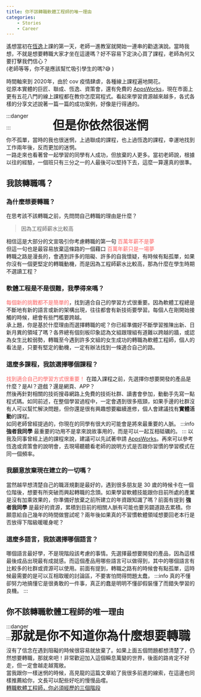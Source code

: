 ```yaml
---
title: 你不該轉職軟體工程師的唯一理由
categories: 
    - Stories
    - Career
---
```

<style>
.emphasize {
  color: #FB6161;
}
.center {
    font-weight: bold;
    font-size: 2rem;
    position: absolute;
    left: 50%;
    transform: translate(-50%,-50%)
}
</style>
遙想當初在[恆逸](https://www.uuu.com.tw/)上課的第一天，老師一進教室就開始一連串的勸退演說。當時我想，不就是想要轉職大家才坐在這邊嗎？好不容易下定決心買了課程，老師為何又要打擊我們信心？</br>
(老師等等，你不是應該幫忙吸引學生的嗎?:sweat_smile: )</br>

時間軸來到 2020年，由於 cov 疫情肆虐，各種線上課程遍地開花。</br>
從原本實體的巨匠、聯成、恆逸、資策會，還有免費的 [AppsWorks](https://school.appworks.tw/)，現在市面上更有五花八門的線上課程都在教你怎麼寫程式。看起來學習資源越來越多，各式各樣的分享文述說著一篇一篇的成功案例，好像是行得通的。</br>

:::danger
<div class="center">但是你依然很迷惘</div>
:::

你不孤單，當時的我也很迷惘，上過聯成的課程，也上過恆逸的課程，幸運地找到工作兩年後，反而更加的迷惘。</br>
一路走來也看著曾一起學習的同學有人成功，但放棄的人更多。當初老師說，根據以往的經驗，一個班只有三分之一的人最後可以堅持下去，這麼一算還真的很準。</br>

## 我該轉職嗎？
### 為什麼想要轉職？
在思考該不該轉職之前，先問問自己轉職的理由是什麼？
> 因為工程師薪水比較高</br>

相信這是大部分的文宣吸引你考慮轉職的第一句 
<span class="emphasize">百萬年薪不是夢</span>
</br>
但這一句也是最容易放棄這條路的一個藉口 
<span class="emphasize">百萬年薪只是一場夢</span>
</br>
轉職之路是漫長的，會遇到許多的阻礙、許多的自我懷疑，有時候有點孤單，如果你沒有一個更堅定的轉職動機，而是因為工程師薪水比較高，那為什麼在學生時期不選讀工程？
### 軟體工程是不是很難，我學得來嗎？
<span class="emphasize">每個新的挑戰都不是簡單的</span>，找到適合自己的學習方式很重要。因為軟體工程總是不斷地有新的語言或新的架構出現，往往都會有新技術要學習。每個人在剛開始接觸的時候，總會有些門檻要跨越。
</br>
承上題，你是基於什麼理由而選擇轉職的呢？你已經準備好不斷學習推陳出新、日新月異的領域了嗎？各界總有個刻板印象認為文組跟理組有道難以跨越的牆，或認為女生比較弱勢，轉職至今遇到許多文組的女生成功的轉職為軟體工程師，個人的看法是，只要有堅定的動機，一定有辦法找到一條適合自己的路。
### 這麼多課程，我該選擇哪個課程？
<span class="emphasize">找到適合自己的學習方式很重要！</span>
在踏入課程之前，先選擇你想要開發的產品是什麼？是AI？遊戲？還是網頁、APP？</br>
然後再針對相關的技術搜尋網路上免費的技術社群、讀書會參加，動動手先寫一點程式碼。如同前述，在整個學習過程中，一定會遇到很多瓶頸，如果手邊的社群沒有人可以幫忙解決問題，但你還是很有興趣想要繼續進修，個人會建議找有**實體活動**的課程。</br>
如同老師曾經提過的，你現在的同學有很大的可能會是將來最重要的人脈。
:::info
**強者我同學** 最重要的功用不是拿來說故事用的，而是可以一起互相砥礪的。
:::
以我及同事曾經上過的課程來說，建議可以先試著申請 [AppsWorks](https://school.appworks.tw/)。再來可以參考恆逸或資策會的說明會，去現場聽聽看老師的說明方式是否跟你習慣的學習模式在同一個頻率。

### 我願意放棄現在建立的一切嗎？
當然越早想清楚自己的職涯規劃是最好的，遇到很多朋友是 30 歲的時候卡在一個位階後，想要有所突破而興起轉職的念頭。如果學習軟體技能跟你目前所處的產業是沒有加乘效果的，你準備好放棄之前所建立的年資跟知識了嗎？前面有提到 **強者我同學** 是最好的資源，累積到目前的相關人脈有可能也要另闢道路去累積。你願意給自己幾年的時間做嘗試呢？兩年後如果真的不習慣軟體領域想要回老本行是否放得下階級暖暖身呢？

### 這麼多語言，我該選擇哪個語言？
哪個語言最好學，不是現階段該考慮的事情。先選擇最想要開發的產品，因為這樣最後成品出現最有成就感。而這個產品用哪些語言可以做得到，其中的哪個語言有比較多的社群或資源可以使用。前面有提到，轉職之路有的時候會有點孤單，這時候最需要的是可以互相取暖的討論區，不要害怕問得問題太蠢，
:::info
真的不懂卻努力地搞懂它是很勇敢的一件事，真正的蠢是明明不懂卻假裝懂了而錯失學習的良機。
:::
</br>

## 你不該轉職軟體工程師的唯一理由
:::danger
<div class="center">那就是你不知道你為什麼想要轉職</div>
:::

沒有了信念在遇到阻礙的時候很容易就放棄了。如果上面五個問題都想清楚了，仍然想要轉職，那就來吧！非常歡迎加入這個瞬息萬變的世界，後面的路肯定不好走，但一定會越走越寬敞。</br>
當我跟你一樣迷惘的時候，高見龍的這篇文章給了我很多前進的線索，在這邊也同樣推薦給你，文長可以配些好吃的慢慢品嚐。</br>
[轉職軟體工程師，你必須經歷的三個階段](
https://kaochenlong.com/2019/02/08/how-to-be-a-qualified-developer/)

